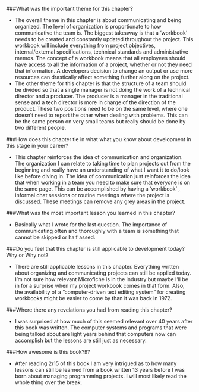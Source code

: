 
###What was the important theme for this chapter?

- The overall theme in this chapter is about communicating and being organized.  The level of organization is proportionate to how communicative the team is.  The biggest takeaway is that a ‘workbook’ needs to be created and constantly updated throughout the project.  This workbook will include everything from project objectives, internal/external specifications, technical standards and administrative memos.  The concept of a workbook means that all employees should have access to all the information of a project, whether or not they need that information.  A developers decision to change an output or use more resources can drastically affect something further along on the project.
- The other theme for this chapter is that the structure of a team should be divided so that a single manager is not doing the work of a technical director and a producer.  The producer is a manager in the traditional sense and a tech director is more in charge of the direction of the product.  These two positions need to be on the same level, where one doesn’t need to report the other when dealing with problems.  This can be the same person on very small teams but really should be done by two different people.


###How does this chapter tie in what what you know about development in this stage in your career?

- This chapter reinforces the idea of communication and organization.  The organization I can relate to taking time to plan projects out from the beginning and really have an understanding of what I want it to do/look like before diving in.  The idea of communication just reinforces the idea that when working in a team you need to make sure that everyone is on the same page.  This can be accomplished by having a ‘workbook’ , informal chat sessions or routine meetings where the project is discussed.  These meetings can remove any grey areas in the project.

###What was the most important lesson you learned in this chapter?
- Basically what I wrote for the last question.  The importance of communicating often and thoroughly with a team is something that cannot be skipped or half assed. 
	
###Do you feel that this chapter is still applicable to development today? Why or Why not?
- There are still applicable lessons in this chapter.  Everything written about organizing and communicating projects can still be applied today.  I’m not sure how relevant Microfiche is in the industry but maybe I’ll be in for a surprise when my project workbook comes in that form.  Also, the availability of a “computer-driven text editing system” for creating workbooks might be easier to come by than it was back in 1972.

###Where there any revelations you had from reading this chapter?
- I was surprised at how much of this seemed relevant over 40 years after this book was written.  The computer systems and programs that were being talked about are light years behind that computers now can accomplish but the lessons are still just as necessary.

###How awesome is this book?!!?
- After reading 2/15 of this book I am very intrigued as to how many lessons can still be learned from a book written 13 years before I was born about managing programming projects.  I will most likely read the whole thing over the break. 